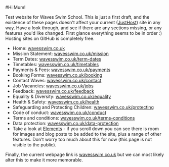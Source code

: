 #Hi Mum!

Test website for Waves Swim School. This is just a first draft, and the existence of these pages doesn't affect your current ([JustHost](http://wavesswimschool.co.uk/)) site in any way. Have a look through, and see if there are any sections missing, or any features you'd like changed. First glance everything seems to be in order :) Hosting sites on GitHub is completely free.

- Home: [wavesswim.co.uk](wavesswim.co.uk/index)
- Mission Statement: [wavesswim.co.uk/mission](https://wavesswim.co.uk/mission)
- Term Dates: [wavesswim.co.uk/term-dates](https://wavesswim.co.uk/term-dates)
- Timetables: [wavesswim.co.uk/timetables](https://wavesswim.co.uk/timetables)
- Payments & Fees: [wavesswim.co.uk/payments](https://wavesswim.co.uk/payments)
- Booking Forms: [wavesswim.co.uk/booking](https://wavesswim.co.uk/booking)
- Contact Waves: [wavesswim.co.uk/contact](https://wavesswim.co.uk/contact)
- Job Vacancies: [wavesswim.co.uk/jobs](https://wavesswim.co.uk/jobs)
- Feedback: [wavesswim.co.uk/feedback](https://wavesswim.co.uk/feedbacak)
- Equality & Diversity: [wavesswim.co.uk/equality](https://wavesswim.co.uk/equality)
- Health & Safety: [wavesswim.co.uk/health](https://wavesswim.co.uk/health)
- Safeguarding and Protecting Children: [wavesswim.co.uk/protecting](https://wavesswim.co.uk/protecting)
- Code of conduct: [wavesswim.co.uk/conduct](https://wavesswim.co.uk/conduct)
- Terms and conditions: [wavesswim.co.uk/terms-conditions](https://wavesswim.co.uk/terms-conditions)
- Data protection: [wavesswim.co.uk/data-protection](https://wavesswim.co.uk/data-protection)
- Take a look at [Elements](https://wavesswim.co.uk/X-elements) - if you scroll down you can see there is room for images and blog posts to be added to the site, plus a range of other features. Don't worry too much about this for now (this page is not visible to the public). 

Finally, the current webpage link is [wavesswim.co.uk](https://wavesswim.co.uk/index) but we can most likely alter this to make it more memorable.
